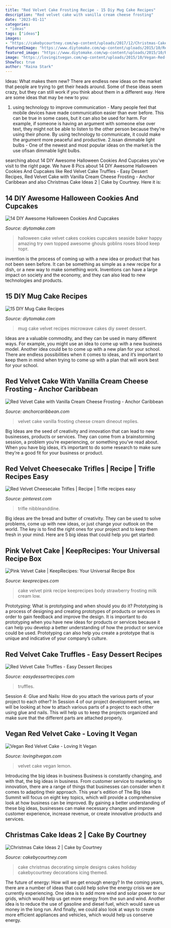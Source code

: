 ```yaml
---
title: "Red Velvet Cake Frosting Recipe - 15 Diy Mug Cake Recipes"
description: "Red velvet cake with vanilla cream cheese frosting"
date: "2023-01-11"
categories:
- "ideas"
tags: ["ideas"]
images:
- "https://cakebycourtney.com/wp-content/uploads/2017/12/Christmas-Cake-Ideas-2-768x1024.jpg"
featuredImage: "https://www.diytomake.com/wp-content/uploads/2015/10/Red-Velvet-Mug-Cake.jpg"
featured_image: "https://www.diytomake.com/wp-content/uploads/2015/10/Red-Velvet-Halloween-Cake.jpg"
image: "https://lovingitvegan.com/wp-content/uploads/2015/10/Vegan-Red-Velvet-Cake-6.jpg"
ShowToc: true
author: "Raina Stark"
---
```



Ideas: What makes them new?
There are endless new ideas on the market that people are trying to get their heads around. Some of these ideas seem crazy, but they can still work if you think about them in a different way. Here are some ideas that may be new to you: 
1. using technology to improve communication - Many people feel that mobile devices have made communication easier than ever before. This can be true in some cases, but it can also be used for harm. For example, if someone is having an argument with someone else over text, they might not be able to listen to the other person because they're using their phone. By using technology to communicate, it could make the argument more peaceful and productive. 
2.issan dimmable light bulbs - One of the newest and most popular ideas on the market is the use ofisan dimmable light bulbs.

	

		
searching about 14 DIY Awesome Halloween Cookies And Cupcakes you've visit to the right page. We have 8 Pics about 14 DIY Awesome Halloween Cookies And Cupcakes like Red Velvet Cake Truffles - Easy Dessert Recipes, Red Velvet Cake with Vanilla Cream Cheese Frosting - Anchor Caribbean and also Christmas Cake Ideas 2 | Cake by Courtney. Here it is:
		
    
## 14 DIY Awesome Halloween Cookies And Cupcakes

<img loading=lazy src="https://www.diytomake.com/wp-content/uploads/2015/10/Red-Velvet-Halloween-Cake.jpg" onerror="this.onerror=null;this.src='https://tse2.mm.bing.net/th?id=OIP.994JjmikALzovmBZGIhERAHaLH&amp;pid=15.1';" alt="14 DIY Awesome Halloween Cookies And Cupcakes">

_Source: diytomake.com_

>halloween cake velvet cakes cookies cupcakes seaside baker happy amazing try own topped awesome ghouls goblins roses blood keep торт. 

	

invention is the process of coming up with a new idea or product that has not been seen before. It can be something as simple as a new recipe for a dish, or a new way to make something work. Inventions can have a large impact on society and the economy, and they can also lead to new technologies and products.

    
## 15 DIY Mug Cake Recipes

<img loading=lazy src="https://www.diytomake.com/wp-content/uploads/2015/10/Red-Velvet-Mug-Cake.jpg" onerror="this.onerror=null;this.src='https://tse1.mm.bing.net/th?id=OIP.JktXcuttT0FM6ieKGvgQPAHaHR&amp;pid=15.1';" alt="15 DIY Mug Cake Recipes">

_Source: diytomake.com_

>mug cake velvet recipes microwave cakes diy sweet dessert. 

	

Ideas are a valuable commodity, and they can be used in many different ways. For example, you might use an idea to come up with a new business model. Another idea could be to come up with a new plan for your school. There are endless possibilities when it comes to ideas, and it’s important to keep them in mind when trying to come up with a plan that will work best for your school.

    
## Red Velvet Cake With Vanilla Cream Cheese Frosting - Anchor Caribbean

<img loading=lazy src="https://anchorcaribbean.com/wp-content/uploads/2019/02/red-velvet-cake-PV6QV3J.jpg" onerror="this.onerror=null;this.src='https://tse3.mm.bing.net/th?id=OIP.jwTtKcFnpK0oQFaW0EuszQHaE5&amp;pid=15.1';" alt="Red Velvet Cake with Vanilla Cream Cheese Frosting - Anchor Caribbean">

_Source: anchorcaribbean.com_

>velvet cake vanilla frosting cheese cream dineout replies. 

	

Big Ideas are the seed of creativity and innovation that can lead to new businesses, products or services. They can come from a brainstorming session, a problem you’re experiencing, or something you’ve read about. When you have big ideas, it’s important to do some research to make sure they’re a good fit for your business or product.

    
## Red Velvet Cheesecake Trifles | Recipe | Trifle Recipes Easy

<img loading=lazy src="https://i.pinimg.com/736x/b0/47/96/b0479607b57991131499f2f6f13e6553.jpg" onerror="this.onerror=null;this.src='https://tse4.mm.bing.net/th?id=OIP.4fD1vPB-ia9SCaMWIZ-vtwHaLH&amp;pid=15.1';" alt="Red Velvet Cheesecake Trifles | Recipe | Trifle recipes easy">

_Source: pinterest.com_

>trifle nibbleanddine. 

	

Big ideas are the bread and butter of creativity. They can be used to solve problems, come up with new ideas, or just change your outlook on the world. The key is to find the right ones for your project and to keep them fresh in your mind. Here are 5 big ideas that could help you get started: 

    
## Pink Velvet Cake | KeepRecipes: Your Universal Recipe Box

<img loading=lazy src="https://keeprecipes.com/sites/keeprecipes/files/img_90622.jpg" onerror="this.onerror=null;this.src='https://tse1.mm.bing.net/th?id=OIP.dJ0btGfRIM8FPXqTHKKepAHaFf&amp;pid=15.1';" alt="Pink Velvet Cake | KeepRecipes: Your Universal Recipe Box">

_Source: keeprecipes.com_

>cake velvet pink recipe keeprecipes body strawberry frosting milk cream low. 

	

Prototyping: What is prototyping and when should you do it?
Prototyping is a process of designing and creating prototypes of products or services in order to gain feedback and improve the design. It is important to do prototyping when you have new ideas for products or services because it can help you develop a better understanding of how the product or service could be used. Prototyping can also help you create a prototype that is unique and indicative of your company’s culture.

    
## Red Velvet Cake Truffles - Easy Dessert Recipes

<img loading=lazy src="https://easydessertrecipes.com/wp-content/uploads/2021/02/red-velvet-cake-truffles-recipe-5-768x1152.jpg" onerror="this.onerror=null;this.src='https://tse2.mm.bing.net/th?id=OIP.6xjLoD77MjkplsoSHoiVUwHaLH&amp;pid=15.1';" alt="Red Velvet Cake Truffles - Easy Dessert Recipes">

_Source: easydessertrecipes.com_

>truffles. 

	

Session 4: Glue and Nails: How do you attach the various parts of your project to each other?
In Session 4 of our project development series, we will be looking at how to attach various parts of a project to each other using glue and nails. This will help us to keep the projects organized and make sure that the different parts are attached properly.

    
## Vegan Red Velvet Cake - Loving It Vegan

<img loading=lazy src="https://lovingitvegan.com/wp-content/uploads/2015/10/Vegan-Red-Velvet-Cake-6.jpg" onerror="this.onerror=null;this.src='https://tse4.mm.bing.net/th?id=OIP.hQVimBbsYnaBF4MVJmyfQgHaLH&amp;pid=15.1';" alt="Vegan Red Velvet Cake - Loving It Vegan">

_Source: lovingitvegan.com_

>velvet cake vegan lemon. 

	

Introducing the big ideas in business
Business is constantly changing, and with that, the big ideas in business. From customer service to marketing to innovation, there are a range of things that businesses can consider when it comes to adapting their approach. 
This year's edition of The Big Idea Summit will focus on eight key topics, which will provide a comprehensive look at how business can be improved. By gaining a better understanding of these big ideas, businesses can make necessary changes and improve customer experience, increase revenue, or create innovative products and services.

    
## Christmas Cake Ideas 2 | Cake By Courtney

<img loading=lazy src="https://cakebycourtney.com/wp-content/uploads/2017/12/Christmas-Cake-Ideas-2-768x1024.jpg" onerror="this.onerror=null;this.src='https://tse2.mm.bing.net/th?id=OIP.63eNDwIUtlfKE1qdNmHN8wHaJ4&amp;pid=15.1';" alt="Christmas Cake Ideas 2 | Cake by Courtney">

_Source: cakebycourtney.com_

>cake christmas decorating simple designs cakes holiday cakebycourtney decorations icing themed. 

	

The future of energy: How will we get enough energy?
In the coming years, there are a number of ideas that could help solve the energy crisis we are currently experiencing. One idea is to add more wind and solar power to our grids, which would help us get more energy from the sun and wind. Another idea is to reduce the use of gasoline and diesel fuel, which would save us money in the long run. And finally, we could also look at ways to create more efficient appliances and vehicles, which would help us conserve energy.

